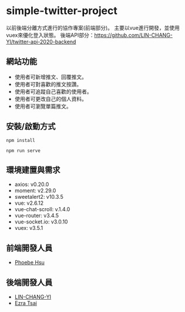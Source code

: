 # simple-twitter-project
以前後端分離方式進行的協作專案(前端部分)。
主要以vue進行開發，並使用vuex來優化登入狀態。
後端API部分：https://github.com/LIN-CHANG-YI/twitter-api-2020-backend

## 網站功能
- 使用者可新增推文、回覆推文。
- 使用者可對喜歡的推文按讚。
- 使用者可追蹤自己喜歡的使用者。
- 使用者可更改自己的個人資料。
- 使用者可瀏覽單篇推文。

## 安裝/啟動方式

```
npm install
```
```
npm run serve
```

## 環境建置與需求
- axios: v0.20.0
- moment: v2.29.0
- sweetalert2: v10.3.5
- vue: v2.6.12
- vue-chat-scroll: v.1.4.0
- vue-router: v3.4.5
- vue-socket.io: v3.0.10
- vuex: v3.5.1

## 前端開發人員
- [Phoebe Hsu](https://github.com/jolinhappy)

## 後端開發人員
- [LIN-CHANG-YI](https://github.com/LIN-CHANG-YI)
- [Ezra Tsai](https://github.com/EzraTsai)
